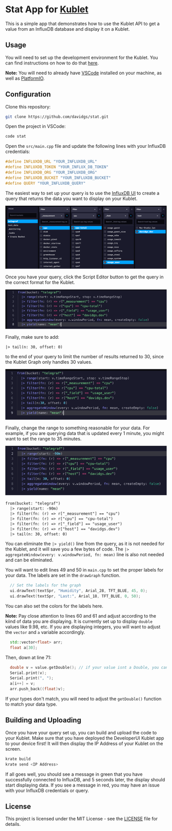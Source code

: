 # Stat App for [Kublet](https://thekublet.com)

This is a simple app that demonstrates how to use the Kublet API to get a value from an InfluxDB database and display it on a Kublet.

## Usage

You will need to set up the development environment for the Kublet. You can find instructions on how to do that [here](https://developers.thekublet.com/docs/installation/installation/).

**Note:** You will need to already have [VSCode](https://code.visualstudio.com/) installed on your machine, as well as [PlatformIO](https://platformio.org/).

## Configuration

Clone this repository:

  ```bash
  git clone https://github.com/davidgs/stat.git
  ```

Open the project in VSCode:

  ```bash
  code stat
  ```

Open the `src/main.cpp` file and update the following lines with your InfluxDB credentials:

  ```cpp
#define INFLUXDB_URL "YOUR_INFLUXDB_URL"
#define INFLUXDB_TOKEN "YOUR_INFLUX_DB_TOKEN"
#define INFLUXDB_ORG "YOUR_INFLUXDB_ORG"
#define INFLUXDB_BUCKET "YOUR_INFLUXDB_BUCKET"
#define QUERY "YOUR_INFLUXDB_QUERY"
```

The easiest way to set up your query is to use the [InfluxDB UI](https://cloud2.influxdata.com/orgs) to create a query that returns the data you want to display on your Kublet.

![InfluxDB Query Builder](/images/query-builder.png)

Once you have your query, click the Script Editor button to get the query in the correct format for the Kublet.

![InfluxDB Script Editor](/images/script-editor.png)

Finally, make sure to add:

```
|> tail(n: 30, offset: 0)
```

to the end of your query to limit the number of results returned to 30, since the Kublet Graph only handles 30 values.

![InfluxDB Script Editor with tail](/images/script-editor-tail.png)

Finally, change the range to something reasonable for your data. For example, if you are querying data that is updated every 1 minute, you might want to set the range to 35 minutes.

![InfluxDB Script Editor with range](/images/script-with-range.png)

```
from(bucket: "telegraf")
  |> range(start: -90m)
  |> filter(fn: (r) => r["_measurement"] == "cpu")
  |> filter(fn: (r) => r["cpu"] == "cpu-total")
  |> filter(fn: (r) => r["_field"] == "usage_user")
  |> filter(fn: (r) => r["host"] == "davidgs.dev")
  |> tail(n: 30, offset: 0)
```

You can eliminate the `|> yield()` line from the query, as it is not needed for the Kublet, and it will save you a few bytes of code. The `|> aggregateWindow(every: v.windowPeriod, fn: mean)` line is also not needed and can be eliminated.

You will want to edit lines 49 and 50 in `main.cpp` to set the proper labels for your data. The labels are set in the `drawGraph` function.

```cpp
  // Set the labels for the graph
  ui.drawText(textSpr, "Humidity", Arial_28, TFT_BLUE, 45, 0);
  ui.drawText(textSpr, "Last:", Arial_18, TFT_BLUE, 0, 50);
```

You can also set the colors for the labels here.

**Note:** Pay close attention to lines 60 and 61 and adjust according to the kiind of data you are displaying. It is currently set up to display `double` values like 9.98, etc. If you are displaying integers, you will want to adjust the `vector` and `a` variable accordingly.

```cpp
  std::vector<float> arr;
  float a[30];
```

Then, down at line 71:

```cpp
  double v = value.getDouble(); // if your value isnt a Double, you can use getBool(), getInt(), getString() or getULong() here instead
  Serial.print(v);
  Serial.print(", ");
  a[i++] = v;
  arr.push_back((float)v);
```

If your types don't match, you will need to adjust the `getDouble()` function to match your data type.

## Building and Uploading

Once you have your query set up, you can build and upload the code to your Kublet. Make sure that you have deployed the DeveloperUI Kublet app to your device first! It will then display the IP Address of your Kublet on the screen.

```bash
krate build
krate send <IP Address>
```

If all goes well, you should see a message in green that you have successfully connected to InfluxDB, and 5 seconds later, the display should start displaying data. If you see a message in red, you may have an issue with your InfluxDB credentials or query.

## License

This project is licensed under the MIT License - see the [LICENSE](LICENSE) file for details.
```